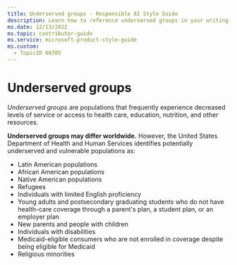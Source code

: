 ```yaml
---
title: Underserved groups - Responsible AI Style Guide
description: Learn how to reference underserved groups in your writing, focusing on populations with decreased access to essential services. Understand the nuances of identifying these groups globally and within the United States.
ms.date: 12/13/2022
ms.topic: contributor-guide
ms.service: microsoft-product-style-guide
ms.custom:
  - TopicID 60785
---
```



# Underserved groups

*Underserved groups* are populations that frequently experience decreased levels of service or access to health care, education, nutrition, and other resources.

**Underserved groups may differ worldwide.** However, the United States Department of Health and Human Services identifies potentially underserved and vulnerable populations as:

- Latin American populations
- African American populations
- Native American populations
- Refugees
- Individuals with limited English proficiency
- Young adults and postsecondary graduating students who do not have health-care coverage through a parent's plan, a student plan, or an employer plan
- New parents and people with children
- Individuals with disabilities
- Medicaid-eligible consumers who are not enrolled in coverage despite being eligible for Medicaid
- Religious minorities  
